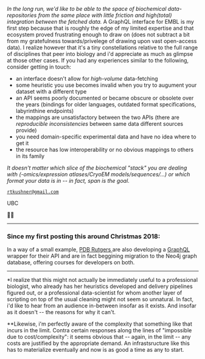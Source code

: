 

*In the long run, we'd like to be able to the space of biochemical  data-repositories from the same place with little friction and high(total) integration between the fetched data.* 
A GraphQL interface for EMBL is my first step because that is roughly the edge of my limited expertise and that ecosystem proved frustrating enough to draw on (does not subtract a bit from my gratefulness towards/privelege of drawing upon vast open-access data). 
I realize however that it's a tiny constellations relative to the full range of disciplines that peer into biology and i'd appreciate as much as glimpse at those other cases. If you had any experiences similar to the following, consider getting in touch:


 - an interface doesn't allow for *high-volume* data-fetching
 - some heuristic you use becomes invalid when you try to augument your dataset with a different type
 - an API seems poorly documented or became obscure or obsolete over the years (bindings for older languages, outdated format specifications, labyrinthine endpoints)
 - the mappings are unsatisfactory between the two APIs (there are *reproducible inconsistencies* between same data different sources provide)
 - you need domain-specific experimental data and have no idea where to get it
 - the resource has low interoperability or no obvious mappings to others in its family

*It doesn't matter which slice of the biochemical "stack" you are dealing with (-omics/expression atlases/CryoEM models/sequences/...) or which format your data is in -- in fact, span is the goal*.  

[``rtkushner@gmail.com`` ](mailto:rtkushner@gmail.com?subject=Biological+Data+Integration) 

UBC

🌾🦋
 

---
### Since my first posting this around Christmas 2018:

In a way of a small example, [ PDB Rutgers ](https://www.rcsb.org/pages/webservices) are also developing a [ GraphQL ](https://graphql.org/) wrapper for their API and are in fact beggining migration to the Neo4j graph database, offering courses for developers on both.

____

*I realize that this might not actually be immediately useful to a professional biologist, who already has her heuristics developed and delivery pipelines figured out, or a professional data-scientist for whom another layer of scripting on top of the usual cleaning might not seem so unnatural. In fact, i'd like to hear from an audience in-between insofar as it exists. And insofar as it doesn't -- the reasons for why it can't.

**Likewise, i'm perfectly aware of the complexity that something like that incurs in the limit. Contra certain responses along the lines of "impossible due to cost/complexity": it seems obvious that -- again, in the limit -- any costs are justified by the appropriate demand. An infrastsructure like this has to materialize eventually and now is as good a time as any to start.


